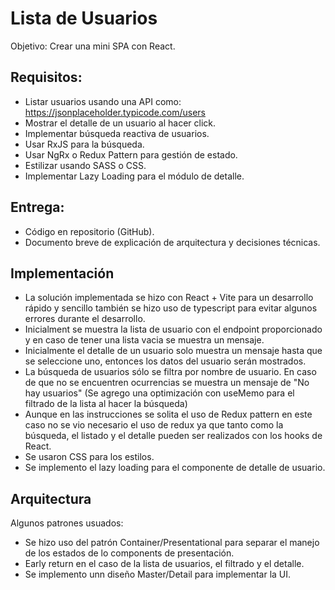 # Lista de Usuarios

Objetivo: Crear una mini SPA con React.

## Requisitos:

- Listar usuarios usando una API como: https://jsonplaceholder.typicode.com/users
- Mostrar el detalle de un usuario al hacer click.
- Implementar búsqueda reactiva de usuarios.
- Usar RxJS para la búsqueda.
- Usar NgRx o Redux Pattern para gestión de estado.
- Estilizar usando SASS o CSS.
- Implementar Lazy Loading para el módulo de detalle.

## Entrega:

- Código en repositorio (GitHub).
- Documento breve de explicación de arquitectura y decisiones técnicas.

## Implementación

- La solución implementada se hizo con React + Vite para un desarrollo rápido y sencillo
  también se hizo uso de typescript para evitar algunos errores durante el desarrollo.
- Inicialment se muestra la lista de usuario con el endpoint proporcionado y en caso de tener una lista vacia se muestra un mensaje.
- Inicialmente el detalle de un usuario solo muestra un mensaje hasta que se seleccione uno, entonces los datos del usuario serán mostrados.
- La búsqueda de usuarios sólo se filtra por nombre de usuario. En caso de que no se encuentren ocurrencias se muestra un mensaje de "No hay usuarios" (Se agrego una optimización con useMemo para el filtrado de la lista al hacer la búsqueda)
- Aunque en las instrucciones se solita el uso de Redux pattern en este caso no se vio necesario el uso de redux ya que tanto como la búsqueda, el listado y el detalle pueden ser realizados con los hooks de React.
- Se usaron CSS para los estilos.
- Se implemento el lazy loading para el componente de detalle de usuario.

## Arquitectura

Algunos patrones usuados:

- Se hizo uso del patrón Container/Presentational para separar el manejo de los estados de lo components de presentación.
- Early return en el caso de la lista de usuarios, el filtrado y el detalle.
- Se implemento unn diseño Master/Detail para implementar la UI.
